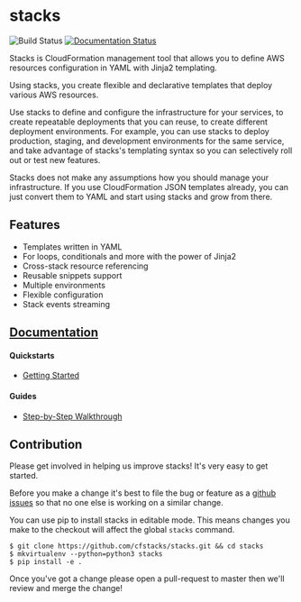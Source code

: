 # stacks
![Build Status](https://github.com/cfstacks/stacks/workflows/CI/badge.svg?branch=master)
[![Documentation Status](https://readthedocs.org/projects/stacks/badge/?version=latest)](https://stacks.tools/en/stable/?badge=latest)

Stacks is CloudFormation management tool that allows you to define AWS
resources configuration in YAML with Jinja2 templating.

Using stacks, you create flexible and declarative templates that deploy various
AWS resources.

Use stacks to define and configure the infrastructure for your services, to
create repeatable deployments that you can reuse, to create different
deployment environments. For example, you can use stacks to deploy
production, staging, and development environments for the same service, and
take advantage of stacks's templating syntax so you can selectively roll out or
test new features.

Stacks does not make any assumptions how you should manage your infrastructure.
If you use CloudFormation JSON templates already, you can just convert them to
YAML and start using stacks and grow from there.


## Features

* Templates written in YAML
* For loops, conditionals and more with the power of Jinja2
* Cross-stack resource referencing
* Reusable snippets support
* Multiple environments
* Flexible configuration
* Stack events streaming


## [Documentation](https://stacks.readthedocs.io/en/latest/)

#### Quickstarts

* [Getting Started](https://stacks.readthedocs.io/en/latest/quickstarts/getting_started.html)

#### Guides

* [Step-by-Step Walkthrough](https://stacks.readthedocs.io/en/latest/guides/step_by_step_walkthrough.html)


## Contribution

Please get involved in helping us improve stacks! It's very easy to get started.

Before you make a change it's best to file the bug or feature as a [github issues](https://github.com/cfstacks/stacks/issues)
so that no one else is working on a similar change.

You can use pip to install stacks in editable mode. This means changes you make to the
checkout will affect the global `stacks` command.

```
$ git clone https://github.com/cfstacks/stacks.git && cd stacks
$ mkvirtualenv --python=python3 stacks
$ pip install -e .
```

Once you've got a change please open a pull-request to master then we'll review and merge the change!
